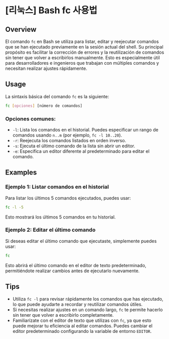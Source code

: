 # [리눅스] Bash fc 사용법

## Overview
El comando `fc` en Bash se utiliza para listar, editar y reejecutar comandos que se han ejecutado previamente en la sesión actual del shell. Su principal propósito es facilitar la corrección de errores y la reutilización de comandos sin tener que volver a escribirlos manualmente. Esto es especialmente útil para desarrolladores e ingenieros que trabajan con múltiples comandos y necesitan realizar ajustes rápidamente.

## Usage
La sintaxis básica del comando `fc` es la siguiente:

```bash
fc [opciones] [número de comandos]
```

### Opciones comunes:
- `-l`: Lista los comandos en el historial. Puedes especificar un rango de comandos usando `n..m` (por ejemplo, `fc -l 10..20`).
- `-r`: Reejecuta los comandos listados en orden inverso.
- `-s`: Ejecuta el último comando de la lista sin abrir un editor.
- `-e`: Especifica un editor diferente al predeterminado para editar el comando.

## Examples
### Ejemplo 1: Listar comandos en el historial
Para listar los últimos 5 comandos ejecutados, puedes usar:

```bash
fc -l -5
```

Esto mostrará los últimos 5 comandos en tu historial.

### Ejemplo 2: Editar el último comando
Si deseas editar el último comando que ejecutaste, simplemente puedes usar:

```bash
fc
```

Esto abrirá el último comando en el editor de texto predeterminado, permitiéndote realizar cambios antes de ejecutarlo nuevamente.

## Tips
- Utiliza `fc -l` para revisar rápidamente los comandos que has ejecutado, lo que puede ayudarte a recordar y reutilizar comandos útiles.
- Si necesitas realizar ajustes en un comando largo, `fc` te permite hacerlo sin tener que volver a escribirlo completamente.
- Familiarízate con el editor de texto que utilizas con `fc`, ya que esto puede mejorar tu eficiencia al editar comandos. Puedes cambiar el editor predeterminado configurando la variable de entorno `EDITOR`.